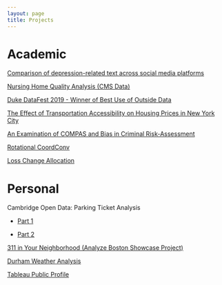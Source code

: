 ```yaml
---
layout: page
title: Projects
---
```


# Academic
[Comparison of depression-related text across social media platforms](https://github.com/vkumaresan/Text-Analysis-Final-Project/blob/master/Text%20Analysis%20Final_%20Expression%20of%20Depression.pdf)

[Nursing Home Quality Analysis (CMS Data)](https://github.com/vkumaresan/Nursing-Home-Analysis)

[Duke DataFest 2019 - Winner of Best Use of Outside Data](https://github.com/vkumaresan/Duke_Datafest_2019/blob/master/Least%20Squares%20-%20Presentation.pdf)

[The Effect of Transportation Accessibility on Housing Prices in New York City](https://github.com/vkumaresan/ECE590/blob/master/Final_Project_Report.pdf)

[An Examination of COMPAS and Bias in Criminal Risk-Assessment]()

[Rotational CoordConv](https://github.com/vkumaresan/Rotational-CoordConv)

[Loss Change Allocation](https://github.com/vkumaresan/LCA)

# Personal
Cambridge Open Data: Parking Ticket Analysis

  * [Part 1](https://vkumaresan.github.io/2017-10-25-Cambridge-Open-Data-Parking-Part-1/)
  
  * [Part 2](https://vkumaresan.github.io/2017-11-17-Cambridge-Open-Data-Parking-Part-2/)
  
[311 in Your Neighborhood (Analyze Boston Showcase Project)](https://public.tableau.com/profile/viggy.kumaresan#!/vizhome/311inYourNeighborhood/NeighborhodView)

[Durham Weather Analysis](https://vkumaresan.github.io/2018-09-19-Durham-Weather-Analysis/)

[Tableau Public Profile](https://public.tableau.com/profile/viggy.kumaresan#!/)
